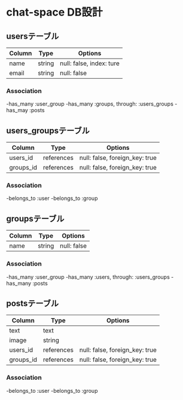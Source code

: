 # chat-space DB設計
## usersテーブル
|Column|Type|Options|
|------|----|-------|
|name|string|null: false, index: ture|
|email|string|null: false|
### Association
-has_many :user_group
-has_many :groups, through:  :users_groups
-has_may :posts

## users_groupsテーブル
|Column|Type|Options|
|------|----|-------|
|users_id|references|null: false, foreign_key: true|
|groups_id|references|null: false, foreign_key: true|
### Association
-belongs_to :user
-belongs_to :group

## groupsテーブル
|Column|Type|Options|
|------|----|-------|
|name|string|null: false|
### Association
-has_many :user_group
-has_many :users, through: :users_groups
-has_many :posts

## postsテーブル
|Column|Type|Options|
|------|----|-------|
|text|text||
|image|string||
|users_id|references|null: false, foreign_key: true|
|groups_id|references|null: false, foreign_key: true|
### Association
-belongs_to :user
-belongs_to :group

